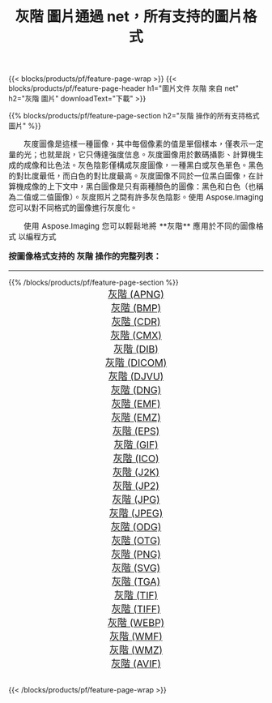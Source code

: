 ﻿---
title: 灰階 圖片通過 net，所有支持的圖片格式 
weight: 3920
url: /zh-hant/net/grayscale/ 
lang: zh-hant
langdirlevel: 2
locales: zh-hans,ja,it,ru,de,es,fr,nl,id,lt,pl,pt,vi,tr,ko,zh-hant,ar,hi,th,sv,cs,uk,he
description: 使用 Aspose.Imaging 你可以輕鬆地通過 net 獲取 灰階 圖像
---

{{< blocks/products/pf/feature-page-wrap >}}
{{< blocks/products/pf/feature-page-header h1="圖片文件 灰階 來自 net" h2="灰階 圖片" downloadText="下載" >}}


{{% blocks/products/pf/feature-page-section  h2="灰階 操作的所有支持格式 圖片" %}}
<p align="justify" style="text-indent:2em;font-size:15px;">
灰度圖像是這樣一種圖像，其中每個像素的值是單個樣本，僅表示一定量的光；也就是說，它只傳達強度信息。灰度圖像用於數碼攝影、計算機生成的成像和比色法。灰色陰影僅構成灰度圖像，一種黑白或灰色單色。黑色的對比度最低，而白色的對比度最高。灰度圖像不同於一位黑白圖像，在計算機成像的上下文中，黑白圖像是只有兩種顏色的圖像：黑色和白色（也稱為二值或二值圖像）。灰度照片之間有許多灰色陰影。使用 Aspose.Imaging 您可以對不同格式的圖像進行灰度化。
</p>
<p align="justify" style="text-indent:2em;font-size:15px;">
使用 Aspose.Imaging 您可以輕鬆地將 **灰階** 應用於不同的圖像格式 以編程方式
</p>
<h3 style="margin-top:16px;">
按圖像格式支持的 灰階 操作的完整列表：
</h3>
<hr/>
{{% /blocks/products/pf/feature-page-section %}}
<div class="container-fluid productfamilypage bg-gray">
    <div class="convertypes bg-gray agp-content section">
        <div class="container">
		<div class="row other-converters" style="gap: 10px;font-size: 19px;text-align:center;">
		    <div class='col-md-3 other-converter remove-lp remove-rp'><a href="/imaging/zh-hant/net/grayscale/apng/" style="padding:15px;">灰階 (APNG)</a></div><div class='col-md-3 other-converter remove-lp remove-rp'><a href="/imaging/zh-hant/net/grayscale/bmp/" style="padding:15px;">灰階 (BMP)</a></div><div class='col-md-3 other-converter remove-lp remove-rp'><a href="/imaging/zh-hant/net/grayscale/cdr/" style="padding:15px;">灰階 (CDR)</a></div><div class='col-md-3 other-converter remove-lp remove-rp'><a href="/imaging/zh-hant/net/grayscale/cmx/" style="padding:15px;">灰階 (CMX)</a></div><div class='col-md-3 other-converter remove-lp remove-rp'><a href="/imaging/zh-hant/net/grayscale/dib/" style="padding:15px;">灰階 (DIB)</a></div><div class='col-md-3 other-converter remove-lp remove-rp'><a href="/imaging/zh-hant/net/grayscale/dicom/" style="padding:15px;">灰階 (DICOM)</a></div><div class='col-md-3 other-converter remove-lp remove-rp'><a href="/imaging/zh-hant/net/grayscale/djvu/" style="padding:15px;">灰階 (DJVU)</a></div><div class='col-md-3 other-converter remove-lp remove-rp'><a href="/imaging/zh-hant/net/grayscale/dng/" style="padding:15px;">灰階 (DNG)</a></div><div class='col-md-3 other-converter remove-lp remove-rp'><a href="/imaging/zh-hant/net/grayscale/emf/" style="padding:15px;">灰階 (EMF)</a></div><div class='col-md-3 other-converter remove-lp remove-rp'><a href="/imaging/zh-hant/net/grayscale/emz/" style="padding:15px;">灰階 (EMZ)</a></div><div class='col-md-3 other-converter remove-lp remove-rp'><a href="/imaging/zh-hant/net/grayscale/eps/" style="padding:15px;">灰階 (EPS)</a></div><div class='col-md-3 other-converter remove-lp remove-rp'><a href="/imaging/zh-hant/net/grayscale/gif/" style="padding:15px;">灰階 (GIF)</a></div><div class='col-md-3 other-converter remove-lp remove-rp'><a href="/imaging/zh-hant/net/grayscale/ico/" style="padding:15px;">灰階 (ICO)</a></div><div class='col-md-3 other-converter remove-lp remove-rp'><a href="/imaging/zh-hant/net/grayscale/j2k/" style="padding:15px;">灰階 (J2K)</a></div><div class='col-md-3 other-converter remove-lp remove-rp'><a href="/imaging/zh-hant/net/grayscale/jp2/" style="padding:15px;">灰階 (JP2)</a></div><div class='col-md-3 other-converter remove-lp remove-rp'><a href="/imaging/zh-hant/net/grayscale/jpg/" style="padding:15px;">灰階 (JPG)</a></div><div class='col-md-3 other-converter remove-lp remove-rp'><a href="/imaging/zh-hant/net/grayscale/jpeg/" style="padding:15px;">灰階 (JPEG)</a></div><div class='col-md-3 other-converter remove-lp remove-rp'><a href="/imaging/zh-hant/net/grayscale/odg/" style="padding:15px;">灰階 (ODG)</a></div><div class='col-md-3 other-converter remove-lp remove-rp'><a href="/imaging/zh-hant/net/grayscale/otg/" style="padding:15px;">灰階 (OTG)</a></div><div class='col-md-3 other-converter remove-lp remove-rp'><a href="/imaging/zh-hant/net/grayscale/png/" style="padding:15px;">灰階 (PNG)</a></div><div class='col-md-3 other-converter remove-lp remove-rp'><a href="/imaging/zh-hant/net/grayscale/svg/" style="padding:15px;">灰階 (SVG)</a></div><div class='col-md-3 other-converter remove-lp remove-rp'><a href="/imaging/zh-hant/net/grayscale/tga/" style="padding:15px;">灰階 (TGA)</a></div><div class='col-md-3 other-converter remove-lp remove-rp'><a href="/imaging/zh-hant/net/grayscale/tif/" style="padding:15px;">灰階 (TIF)</a></div><div class='col-md-3 other-converter remove-lp remove-rp'><a href="/imaging/zh-hant/net/grayscale/tiff/" style="padding:15px;">灰階 (TIFF)</a></div><div class='col-md-3 other-converter remove-lp remove-rp'><a href="/imaging/zh-hant/net/grayscale/webp/" style="padding:15px;">灰階 (WEBP)</a></div><div class='col-md-3 other-converter remove-lp remove-rp'><a href="/imaging/zh-hant/net/grayscale/wmf/" style="padding:15px;">灰階 (WMF)</a></div><div class='col-md-3 other-converter remove-lp remove-rp'><a href="/imaging/zh-hant/net/grayscale/wmz/" style="padding:15px;">灰階 (WMZ)</a></div><div class='col-md-3 other-converter remove-lp remove-rp'><a href="/imaging/zh-hant/net/grayscale/avif/" style="padding:15px;">灰階 (AVIF)</a></div>
                </div>
        </div>
    </div>
</div>
<br/>

{{< /blocks/products/pf/feature-page-wrap >}}
